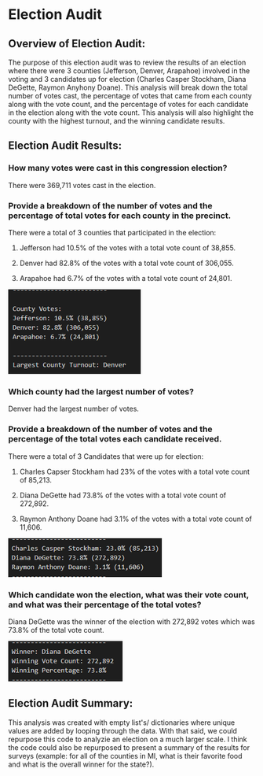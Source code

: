 # Election Audit

## Overview of Election Audit: 

The purpose of this election audit was to review the results of an election where there were 3 counties (Jefferson, Denver, Arapahoe) involved in the voting and 3 candidates up for election (Charles Casper Stockham, Diana DeGette, Raymon Anyhony Doane). This analysis will break down the total number of votes cast, the percentage of votes that came from each county along with the vote count, and the percentage of votes for each candidate in the election along with the vote count. This analysis will also highlight the county with the highest turnout, and the winning candidate results.  

## Election Audit Results: 

### How many votes were cast in this congression election?

There were 369,711 votes cast in the election.  

### Provide a breakdown of the number of votes and the percentage of total votes for each county in the precinct. 

There were a total of 3 counties that participated in the election: 

1. Jefferson had 10.5% of the votes with a total vote count of 38,855. 

2. Denver had 82.8% of the votes with a total vote count of 306,055. 

3. Arapahoe had 6.7% of the votes with a total vote count of 24,801. 

![County_Results](https://github.com/ericajini/Election_Analysis/blob/main/county_results.png)

### Which county had the largest number of votes? 

Denver had the largest number of votes. 

### Provide a breakdown of the number of votes and the percentage of the total votes each candidate received. 

There were a total of 3 Candidates that were up for election: 

1. Charles Capser Stockham had 23% of the votes with a total vote count of 85,213. 

2. Diana DeGette had 73.8% of the votes with a total vote count of 272,892. 

3. Raymon Anthony Doane had 3.1% of the votes with a total vote count of 11,606. 

![2017_Results](https://github.com/ericajini/Election_Analysis/blob/main/candidate%20results.png)

### Which candidate won the election, what was their vote count, and what was their percentage of the total votes? 

Diana DeGette was the winner of the election with 272,892 votes which was 73.8% of the total vote count. 

![2017_Results](https://github.com/ericajini/Election_Analysis/blob/main/election_winner.png)

## Election Audit Summary: 

This analysis was created with empty list's/ dictionaries where unique values are added by looping through the data. With that said, we could repurpose this code to analyzie an election on a much larger scale. I think the code could also be repurposed to present a summary of the results for surveys (example: for all of the counties in MI, what is their favorite food and what is the overall winner for the state?). 
